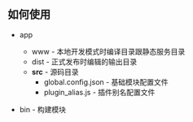## 如何使用


*	app
	*	www  -  本地开发模式时编译目录跟静态服务目录
	*	dist - 正式发布时编辑的输出目录	
	*	**src**	 - 源码目录
		*	global.config.json  - 基础模块配置文件
		*	plugin_alias.js	- 插件别名配置文件
	
*	bin  -  构建模块	